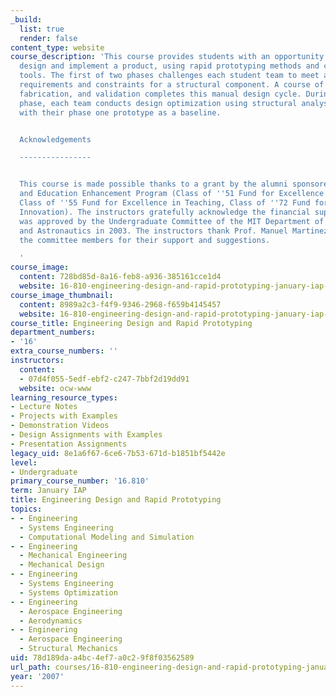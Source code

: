 ```yaml
---
_build:
  list: true
  render: false
content_type: website
course_description: 'This course provides students with an opportunity to conceive,
  design and implement a product, using rapid prototyping methods and computer-aid
  tools. The first of two phases challenges each student team to meet a set of design
  requirements and constraints for a structural component. A course of iteration,
  fabrication, and validation completes this manual design cycle. During the second
  phase, each team conducts design optimization using structural analysis software,
  with their phase one prototype as a baseline.


  Acknowledgements

  ----------------


  This course is made possible thanks to a grant by the alumni sponsored Teaching
  and Education Enhancement Program (Class of ''51 Fund for Excellence in Education,
  Class of ''55 Fund for Excellence in Teaching, Class of ''72 Fund for Educational
  Innovation). The instructors gratefully acknowledge the financial support. The course
  was approved by the Undergraduate Committee of the MIT Department of Aeronautics
  and Astronautics in 2003. The instructors thank Prof. Manuel Martinez-Sanchez and
  the committee members for their support and suggestions.

  '
course_image:
  content: 728bd85d-8a16-feb8-a936-385161cce1d4
  website: 16-810-engineering-design-and-rapid-prototyping-january-iap-2007
course_image_thumbnail:
  content: 8989a2c3-f4f9-9346-2968-f659b4145457
  website: 16-810-engineering-design-and-rapid-prototyping-january-iap-2007
course_title: Engineering Design and Rapid Prototyping
department_numbers:
- '16'
extra_course_numbers: ''
instructors:
  content:
  - 07d4f055-5edf-ebf2-c247-7bbf2d19dd91
  website: ocw-www
learning_resource_types:
- Lecture Notes
- Projects with Examples
- Demonstration Videos
- Design Assignments with Examples
- Presentation Assignments
legacy_uid: 8e1a6f67-6ce6-7b53-671d-b1851bf5442e
level:
- Undergraduate
primary_course_number: '16.810'
term: January IAP
title: Engineering Design and Rapid Prototyping
topics:
- - Engineering
  - Systems Engineering
  - Computational Modeling and Simulation
- - Engineering
  - Mechanical Engineering
  - Mechanical Design
- - Engineering
  - Systems Engineering
  - Systems Optimization
- - Engineering
  - Aerospace Engineering
  - Aerodynamics
- - Engineering
  - Aerospace Engineering
  - Structural Mechanics
uid: 78d189da-a4bc-4ef7-a0c2-9f8f03562589
url_path: courses/16-810-engineering-design-and-rapid-prototyping-january-iap-2007
year: '2007'
---
```

